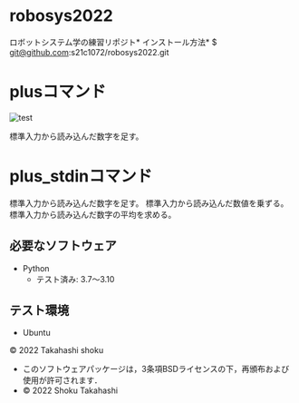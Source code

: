 # robosys2022
ロボットシステム学の練習リポジト*
インストール方法*
$ git@github.com:s21c1072/robosys2022.git
# plusコマンド
![test](https://github.com/s21c1072/robosys2022/actions/workflows/test.yml/badge.svg)

標準入力から読み込んだ数字を足す。

# plus_stdinコマンド

標準入力から読み込んだ数字を足す。 
標準入力から読み込んだ数値を乗ずる。 
標準入力から読み込んだ数字の平均を求める。

## 必要なソフトウェア
* Python
  * テスト済み: 3.7〜3.10

## テスト環境
* Ubuntu

© 2022 Takahashi shoku
 * このソフトウェアパッケージは，3条項BSDライセンスの下，再頒布および使用が許可されます．
  * © 2022 Shoku Takahashi

